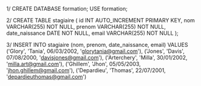 1/
CREATE DATABASE formation;
USE formation;

2/
CREATE TABLE stagiaire (
    id INT AUTO_INCREMENT PRIMARY KEY,
    nom VARCHAR(255) NOT NULL,
    prenom VARCHAR(255) NOT NULL,
    date_naissance DATE NOT NULL,
    email VARCHAR(255) NOT NULL
);

3/
INSERT INTO stagiaire (nom, prenom, date_naissance, email)
VALUES 
('Glory', 'Tania', 06/03/2002, 'glorytania@gmail.com'),
('Jones', 'Davis', 07/08/2000, 'davisjones@gmail.com'),
('Arterchery', 'Milla', 30/01/2002, 'milla.art@gmail.com'),
('Ghillem', 'Jhon', 05/05/2003, 'jhon.ghillem@gmail.com'),
('Depardieu', 'Thomas', 22/07/2001, 'depardieuthomas@gmail.com')